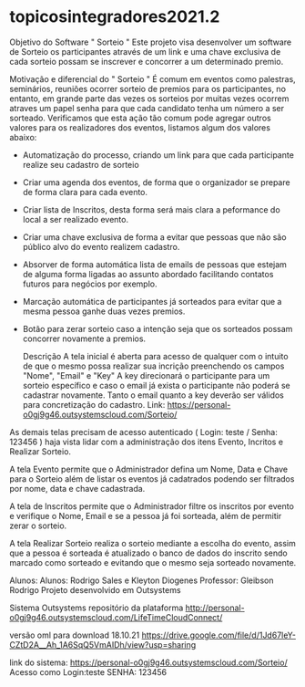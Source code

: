 # topicosintegradores2021.2

  Objetivo do Software " Sorteio "
Este projeto visa desenvolver um software de Sorteio os participantes através de um link e uma chave exclusiva de cada sorteio possam se inscrever e concorrer a um determinado premio.

  Motivação e diferencial do " Sorteio "
É comum em eventos como palestras, seminários, reuniões ocorrer sorteio de premios para os participantes, no entanto, em grande parte das vezes os sorteios por muitas vezes ocorrem atraves um papel senha para que cada candidato tenha um número a ser sorteado.
Verificamos que esta ação tão comum pode agregar outros valores para os realizadores dos eventos, listamos algum dos valores abaixo:
- Automatização do processo, criando um link para que cada participante realize seu cadastro de sorteio
- Criar uma agenda dos eventos, de forma que o organizador se prepare de forma clara para cada evento.
- Criar lista de Inscritos, desta forma será mais clara a peformance do local a ser realizado evento.
- Criar uma chave exclusiva de forma a evitar que pessoas que não são público alvo do evento realizem cadastro.
- Absorver de forma automática lista de emails de pessoas que estejam de alguma forma ligadas ao assunto abordado facilitando contatos futuros para negócios por exemplo.
- Marcação automática de participantes já sorteados para evitar que a mesma pessoa ganhe duas vezes premios.
- Botão para zerar sorteio caso a intenção seja que os sorteados possam concorrer novamente a premios.

  Descrição
A tela inicial é aberta para acesso de qualquer com o intuito de que o mesmo possa realizar sua incrição preenchendo os campos "Nome", "Email" e "Key"
A key direcionará o participante para um sorteio específico e caso o email já exista o participante não poderá se cadastrar novamente.
Tanto o email quanto a key deverão ser válidos para concretização do cadastro.
Link: https://personal-o0gj9g46.outsystemscloud.com/Sorteio/

As demais telas precisam de acesso autenticado ( Login: teste / Senha: 123456 ) haja vista lidar com a administração dos itens Evento, Incritos e Realizar Sorteio.

A tela Evento permite que o Administrador defina um Nome, Data e Chave para o Sorteio além de listar os eventos já cadatrados podendo ser filtrados por nome, data e chave cadastrada.

A tela de Inscritos permite que o Administrador filtre os inscritos por evento e verifique o Nome, Email e se a pessoa já foi sorteada, além de permitir zerar o sorteio.

A tela Realizar Sorteio realiza o sorteio mediante a escolha do evento, assim que a pessoa é sorteada é atualizado o banco de dados do inscrito sendo marcado como sorteado e evitando que o mesmo seja sorteado novamente.


Alunos: Alunos: Rodrigo Sales e Kleyton Diogenes
Professor: Gleibson Rodrigo
Projeto desenvolvido em Outsystems

Sistema Outsystems repositório da plataforma http://personal-o0gj9g46.outsystemscloud.com/LifeTimeCloudConnect/

versão oml para download 18.10.21 https://drive.google.com/file/d/1Jd67leY-CZtD2A__Ah_1A6SqQ5VmAIDh/view?usp=sharing

link do sistema: https://personal-o0gj9g46.outsystemscloud.com/Sorteio/
Acesso como Login:teste SENHA: 123456 
